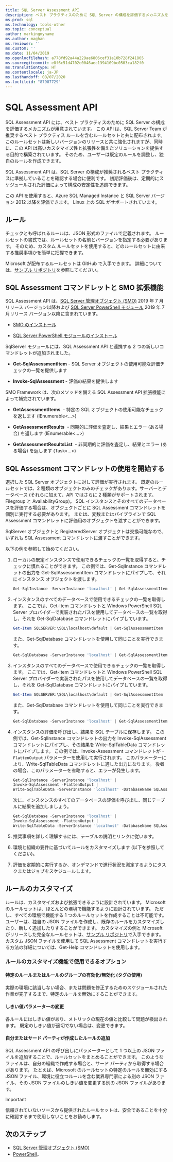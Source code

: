 ```yaml
---
title: SQL Server Assessment API
description: ベスト プラクティスのために SQL Server の構成を評価するメカニズムを提供する SQL Assessment API について説明します。
ms.prod: sql
ms.technology: tools-other
ms.topic: conceptual
author: markingmyname
ms.author: maghan
ms.reviewer: ''
ms.custom: ''
ms.date: 11/04/2019
ms.openlocfilehash: a778fd92a44a229ae6806cef31a10b728f241865
ms.sourcegitcommit: e8f6c51d4702c0046aec1394109bc0503ca182f0
ms.translationtype: HT
ms.contentlocale: ja-JP
ms.lasthandoff: 08/07/2020
ms.locfileid: "87987729"
---
```

# <a name="sql-assessment-api"></a>SQL Assessment API

SQL Assessment API には、ベスト プラクティスのために SQL Server の構成を評価するメカニズムが用意されています。 この API は、SQL Server Team が推奨するベスト プラクティス ルールを含むルールセットと共に配布されます。 このルールセットは新しいバージョンのリリースと共に強化されますが、同時に、この API は高いカスタマイズ性と拡張性を備えたソリューションを提供する目的で構築されています。 そのため、ユーザーは既定のルールを調整し、独自のルールを作成できます。

SQL Assessment API は、SQL Server の構成が推奨されるベスト プラクティスに準拠していることを確認する場合に便利です。 初期評価後は、定期的にスケジュールされた評価によって構成の安定性を追跡できます。

この API を使用すると、Azure SQL Managed Instance と SQL Server バージョン 2012 以降を評価できます。 Linux 上の SQL がサポートされています。

## <a name="rules"></a>ルール

チェックとも呼ばれるルールは、JSON 形式のファイルで定義されます。 ルールセットの書式では、ルールセットの名前とバージョンを指定する必要があります。 そのため、カスタム ルールセットを使用すると、どのルールセットに由来する推奨事項かを簡単に把握できます。

Microsoft が配布するルールセットは GitHub で入手できます。 詳細については、[サンプル リポジトリ](https://aka.ms/sql-assessment-api)を参照してください。

## <a name="sql-assessment-cmdlets-and-smo-extension"></a>SQL Assessment コマンドレットと SMO 拡張機能

SQL Assessment API は、[SQL Server 管理オブジェクト (SMO)](../../relational-databases/server-management-objects-smo/installing-smo.md) 2019 年 7 月リリース バージョン以降および [SQL Server PowerShell モジュール](../../powershell/download-sql-server-ps-module.md) 2019 年 7 月リリース バージョン以降に含まれています。

* [SMO のインストール](../../relational-databases/server-management-objects-smo/installing-smo.md)

* [SQL Server PowerShell モジュールのインストール](../../powershell/download-sql-server-ps-module.md)

SqlServer モジュールには、SQL Assessment API と連携する 2 つの新しいコマンドレットが追加されました。

* **Get-SqlAssessmentItem** - SQL Server オブジェクトの使用可能な評価チェックの一覧を提供します

* **Invoke-SqlAssessment** - 評価の結果を提供します

SMO Framework は、次のメソッドを備える SQL Assessment API 拡張機能によって補完されています。

* **GetAssessmentItems**  - 特定の SQL オブジェクトの使用可能なチェックを返します (IEnumerable<…>)

* **GetAssessmentResults**  - 同期的に評価を査定し、結果とエラー (ある場合) を返します (IEnumerable<…>)

* **GetAssessmentResultsList**  - 非同期的に評価を査定し、結果とエラー (ある場合) を返します (Task<…>)

## <a name="get-started-using-sql-assessment-cmdlets"></a>SQL Assessment コマンドレットの使用を開始する

選択した SQL Server オブジェクトに対して評価が実行されます。 既定のルールセットでは、2 種類のオブジェクトのみのチェックがあります。サーバーとデータベース (それらに加えて、API ではさらに 2 種類がサポートされます。Filegroup と AvailabilityGroup)。 SQL インスタンスとそのすべてのデータベースを評価する場合は、オブジェクトごとに SQL Assessment コマンドレットを個別に実行する必要があります。 または、変数またはパイプラインで SQL Assessment コマンドレットに評価用のオブジェクトを渡すことができます。

SqlServer オブジェクトと RegisteredServer オブジェクトは交換可能なので、いずれも SQL Assessment コマンドレットに渡すことができます。

以下の例を参照して始めてください。

1. ローカルの既定インスタンスで使用できるチェックの一覧を取得すると、チェックに慣れることができます。 この例では、Get-SqlInstance コマンドレットの出力を Get-SqlAssessmentItem コマンドレットにパイプして、それにインスタンス オブジェクトを渡します。

    ```powershell
    Get-SqlInstance -ServerInstance 'localhost' | Get-SqlAssessmentItem
    ```

2. インスタンスのすべてのデータベースで使用できるチェックの一覧を取得します。 ここでは、Get-Item コマンドレットと Windows PowerShell SQL Server プロバイダーで実装されたパスを使用してデータベースの一覧を取得し、それを Get-SqlDatabase コマンドレットにパイプしています。

    ```powershell
    Get-Item SQLSERVER:\SQL\localhost\default | Get-SqlAssessmentItem
    ```

    また、Get-SqlDatabase コマンドレットを使用して同じことを実行できます。

    ```powershell
    Get-SqlDatabase -ServerInstance 'localhost' | Get-SqlAssessmentItem
    ```

3. インスタンスのすべてのデータベースで使用できるチェックの一覧を取得します。 ここでは、Get-Item コマンドレットと Windows PowerShell SQL Server プロバイダーで実装されたパスを使用してデータベースの一覧を取得し、それを Get-SqlDatabase コマンドレットにパイプしています。

    ```powershell
    Get-Item SQLSERVER:\SQL\localhost\default | Get-SqlAssessmentItem
    ```

    また、Get-SqlDatabase コマンドレットを使用して同じことを実行できます。

    ```powershell
    Get-SqlDatabase -ServerInstance 'localhost' | Get-SqlAssessmentItem
    ```

4. インスタンスの評価を呼び出し、結果を SQL テーブルに保存します。 この例では、Get-SqlInstance コマンドレットの出力を Invoke-SqlAssessment コマンドレットにパイプし、その結果を Write-SqlTableData コマンドレットにパイプします。 この例では、Invoke-Assessment コマンドレットが `-FlattenOutput` パラメーターを使用して実行されます。 このパラメーターにより、Write-SqlTableData コマンドレットに適した出力になります。 後者の場合、このパラメーターを省略すると、エラーが発生します。

    ```powershell
    Get-SqlInstance -ServerInstance 'localhost' |
    Invoke-SqlAssessment -FlattenOutput |
    Write-SqlTableData -ServerInstance 'localhost' -DatabaseName SQLAssessmentDemo -SchemaName Assessment -TableName Results -Force
    ```

    次に、インスタンスのすべてのデータベースの評価を呼び出し、同じテーブルに結果を追加しましょう。

    ```powershell
    Get-SqlDatabase -ServerInstance 'localhost' |
    Invoke-SqlAssessment -FlattenOutput |
    Write-SqlTableData -ServerInstance 'localhost' -DatabaseName SQLAssessmentDemo -SchemaName Assessment -TableName Results -Force
    ```

5. 推奨事項を詳しく理解するには、テーブルの説明とリンクに従います。

6. 環境と組織の要件に基づいてルールをカスタマイズします (以下を参照してください)。

7. 評価を定期的に実行するか、オンデマンドで進行状況を測定するようにタスクまたはジョブをスケジュールします。

## <a name="customizing-rules"></a>ルールのカスタマイズ

ルールは、カスタマイズおよび拡張できるように設計されています。 Microsoft のルールセットは、ほとんどの環境で機能するように設計されています。 ただし、すべての環境で機能する 1 つのルールセットを作成することは不可能です。 ユーザーは、独自の JSON ファイルを作成し、既存のルールをカスタマイズしたり、新しく追加したりすることができます。 カスタマイズの例と Microsoft がリリースした完全なルールセットは、[サンプル リポジトリ](https://aka.ms/sql-assessment-api)で入手できます。 カスタム JSON ファイルを使用して SQL Assessment コマンドレットを実行する方法の詳細については、Get-Help コマンドレットを使用します。

### <a name="options-available-with-rule-customization-feature"></a>ルールのカスタマイズ機能で使用できるオプション

#### <a name="enablingdisabling-certain-rules-or-groups-of-rules-using-tags"></a>特定のルールまたはルールのグループの有効化/無効化 (タグの使用)

実際の環境に該当しない場合、または問題を修正するためのスケジュールされた作業が完了するまで、特定のルールを無効にすることができます。

#### <a name="changing-threshold-parameters"></a>しきい値パラメーターの変更

各ルールにはしきい値があり、メトリックの現在の値と比較して問題が検出されます。 既定のしきい値が適切でない場合は、変更できます。

#### <a name="adding-more-rules-written-by-you-or-third-parties"></a>自分またはサード パーティが作成したルールの追加

SQL Assessment API の呼び出しにパラメーターとして 1 つ以上の JSON ファイルを追加することで、ルールセットをまとめることができます。 このようなファイルは、自分の組織で作成する場合と、サード パーティから取得する場合があります。 たとえば、Microsoft のルールセットの特定のルールを無効にする JSON ファイル、環境に役立つルールを含む業界専門家による別の JSON ファイル、その JSON ファイルのしきい値を変更する別の JSON ファイルがあります。

> [!IMPORTANT]  
> 信頼されていないソースから提供されたルールセットは、安全であることを十分に確認するまで使用しないことをお勧めします。

## <a name="next-steps"></a>次のステップ

* [SQL Server 管理オブジェクト (SMO)](../../relational-databases/server-management-objects-smo/overview-smo.md)
* [PowerShell](../../powershell/download-sql-server-ps-module.md)。
